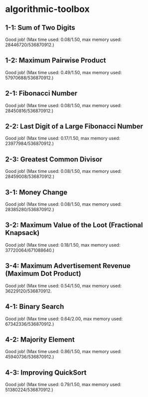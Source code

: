 # algorithmic-toolbox

## 1-1: Sum of Two Digits
Good job! (Max time used: 0.08/1.50, max memory used: 28446720/536870912.)

## 1-2: Maximum Pairwise Product
Good job! (Max time used: 0.49/1.50, max memory used: 57970688/536870912.)

## 2-1: Fibonacci Number
Good job! (Max time used: 0.08/1.50, max memory used: 28450816/536870912.)

## 2-2: Last Digit of a Large Fibonacci Number
Good job! (Max time used: 0.17/1.50, max memory used: 23977984/536870912.)

## 2-3: Greatest Common Divisor
Good job! (Max time used: 0.08/1.50, max memory used: 28459008/536870912.)

## 3-1: Money Change
Good job! (Max time used: 0.08/1.50, max memory used: 28385280/536870912.)

## 3-2: Maximum Value of the Loot (Fractional Knapsack)
Good job! (Max time used: 0.18/1.50, max memory used: 37720064/671088640.)

## 3-4: Maximum Advertisement Revenue (Maximum Dot Product)
Good job! (Max time used: 0.54/1.50, max memory used: 36229120/536870912.

## 4-1: Binary Search
Good job! (Max time used: 0.64/2.00, max memory used: 67342336/536870912.)

## 4-2: Majority Element
Good job! (Max time used: 0.86/1.50, max memory used: 45940736/536870912.)

## 4-3: Improving QuickSort
Good job! (Max time used: 0.79/1.50, max memory used: 51380224/536870912.)
